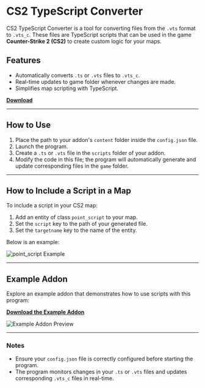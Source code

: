 # CS2 TypeScript Converter

CS2 TypeScript Converter is a tool for converting files from the `.vts` format to `.vts_c`. These files are TypeScript scripts that can be used in the game **Counter-Strike 2 (CS2)** to create custom logic for your maps.

## Features
- Automatically converts `.ts` or `.vts` files to `.vts_c`.
- Real-time updates to game folder whenever changes are made.
- Simplifies map scripting with TypeScript.

[**Download**](https://github.com/Ansimist/cs2typescript/releases/download/1.1/cs2typescript.zip)

---

## How to Use
1. Place the path to your addon's `content` folder inside the `config.json` file.
2. Launch the program.
3. Create a `.ts` or `.vts` file in the `scripts` folder of your addon.
4. Modify the code in this file; the program will automatically generate and update corresponding files in the `game` folder.

---

## How to Include a Script in a Map
To include a script in your CS2 map:

1. Add an entity of class `point_script` to your map.
2. Set the `script` key to the path of your generated file.
3. Set the `targetname` key to the name of the entity.

Below is an example:

![point_script Example](https://i.imgur.com/IJeOwwO.png)

---

## Example Addon
Explore an example addon that demonstrates how to use scripts with this program:

[**Download the Example Addon**](https://github.com/Ansimist/cs2typescript/releases/download/1.0/example_addon.zip)

![Example Addon Preview](https://imgur.com/DXDgf9Z.png)

---

### Notes
- Ensure your `config.json` file is correctly configured before starting the program.
- The program monitors changes in your `.ts` or `.vts` files and updates corresponding `.vts_c` files in real-time.
